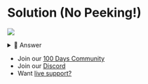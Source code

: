 # Solution (No Peeking!)
![](https://www.youtube.com/watch?v=YMgSWWG4TMU)

<details> <summary> 👀 Answer </summary>

Check out my solution in [this repl](https://replit.com/@DavidAtReplit/Day-92-Solution?v=1).

</details>

- Join our [100 Days Community](https://replit.com/100-days-help)
- Join our [Discord](https://replit.com/discord)
- Want [live support?](https://replit.com/replit-101)